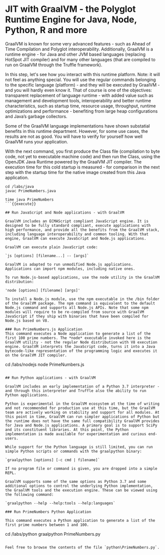# JIT with GraalVM - the Polyglot Runtime Engine for Java, Node, Python, R and more

GraalVM is known for some very advanced features - such as Ahead of Time Compilation and Polyglot interoperability. Additionally, GraalVM is a runtime engine - for Java and other JVM based languages (replacing HotSpot JIT compiler) and for many other languages (that are compiled to run on GraalVM through the Truffle framework).

In this step, let's see how you interact with this runtime platform. Note: it will not feel as anything special. You will use the regular commands belonging to the specific language (platform) - and they will be executed by GraalVM - and you will hardly even know it. That of course is one of the objectives: transparent replacement of language runtime - with added value such as management and development tools, interoperability and better runtime characteristics, such as startup time, resource usage, throughput, runtime optimizations and performance - benefiting from large heap configurations and Java’s garbage collectors. 

Some of the GraalVM language implementations have shown substatial benefits in this runtime department. However, for some use cases, the results are not as good. You will have to verify for yourself how well GraalVM runs your application. 

With the next command, you first produce the Class file (compilation to byte code, not yet to executable machine code) and then run the Class, using the OpenJDK Java Runtime powered by the GraalVM JIT compiler. The execution time for this cold startup is measured - for comparison in the next step with the startup time for the native image created from this Java application.

```
cd /labs/java
javac PrimeNumbers.java

time java PrimeNumbers
```{{execute}}

## Run JavaScript and Node applications - with GraalVM

GraalVM includes an ECMAScript compliant JavaScript engine. It is designed to be fully standard compliant, execute applications with high performance, and provide all the benefits from the GraalVM stack, including language interoperability and common tooling. With that engine, GraalVM can execute JavaScript and Node.js applications.

GraalVM can execute plain JavaScript code:

`js [options] [filename...] -- [args]`

GraalVM is adapted to run unmodified Node.js applications. Applications can import npm modules, including native ones.

To run Node.js-based applications, use the node utility in the GraalVM distribution:

'node [options] [filename] [args]'

To install a Node.js module, use the npm executable in the /bin folder of the GraalVM package. The npm command is equivalent to the default Node.js command and supports all Node.js APIs. Note that some npm modules will require to be re-compiled from source with GraalVM JavaScript if they ship with binaries that have been compiled for Node.js based on V8.

### Run PrimeNumbers.js Application
This command executes a Node application to generate a list of the first 100 prime numbers. The *node* executable invoked here is the GraalVM utility - not the regular Node distribution with V8 execution engine. GraalVM interprets the JavaScript code, turns it into a Java bytecode-like representation of the programming logic and executes it on the GraalVM JIT compiler.

```
cd /labs/nodejs
node PrimeNumbers.js
```{{execute}}

## Run Python applications - with GraalVM

GraalVM includes an early implementation of a Python 3.7 interpreter - and through this interpreter and Truffle also the ability to run Python applications. 

Python is experimental in the GraalVM ecosystem at the time of writing and not recommended for production use at this time, but the GraalVM team are actively working on stability and support for all modules. At this point in time, GraalVM can run simpler applications of Python but the runtime does not have the same full compatibility GraalVM provides for Java and Node.js applications. A primary goal is to support SciPy and its constituent libraries. At this point, the Python implementation is made available for experimentation and curious end-users.

While support for the Python language is still limited, you can run simple Python scripts or commands with the graalpython binary:

`graalpython [options] [-c cmd | filename]`

If no program file or command is given, you are dropped into a simple REPL.

GraalVM supports some of the same options as Python 3.7 and some additional options to control the underlying Python implementation, the GraalVM tools and the execution engine. These can be viewed using the following command:

`graalpython --help --help:tools --help:languages`

### Run PrimeNumbers Python Application

This command executes a Python application to generate a list of the first prime numbers between 1 and 100. 

```
cd /labs/python
graalpython PrimeNumbers.py 
```{{execute}}

Feel free to browse the contents of the file `python\PrimeNumbers.py`.